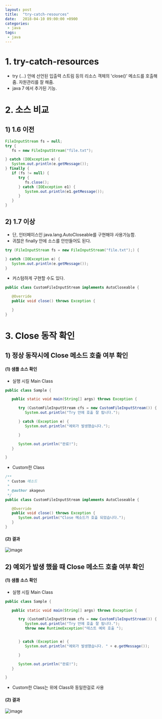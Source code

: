 ```yaml
---
layout: post
title:  "try-catch-resources"
date:   2018-04-10 09:00:00 +0900
categories:
 - java
tags: 
 - java
---
```

# 1. try-catch-resources
- try (...) 안에 선언된 입출력 스트림 등의 리소스 객체의 'close()' 메소드를 호출해줌. 자원관리를 잘 해줌.
- java 7 에서 추가된 기능.

# 2. 소스 비교
## 1) 1.6 이전

```java
FileInputStream fs = null;
try {
   fs = new FileInputStream("file.txt");

} catch (IOException e) {
   System.out.println(e.getMessage());
} finally {
   if (fs != null) {
      try {
         fs.close();
      } catch (IOException e1) {
         System.out.println(e1.getMessage());
      }
   }
}
```

## 2) 1.7 이상
- 단, 인터페이스인 java.lang.AutoCloseable를 구현해야 사용가능함.
- 귀찮은 finally 안에 소스를 안만들어도 된다. 

```java
try (FileInputStream fs = new FileInputStream("file.txt");) {

} catch (IOException e) {
   System.out.println(e.getMessage());
}
```

- 커스텀하게 구현할 수도 있다.

```java
public class CustomFileInputStream implements AutoCloseable {

   @Override
   public void close() throws Exception {

   }
}
```

# 3. Close 동작 확인

## 1) 정상 동작시에 Close 메소드 호출 여부 확인

#### (1) 샘플 소스 확인
- 실행 시킬 Main Class

```java
public class Sample {

   public static void main(String[] args) throws Exception {

      try (CustomFileInputStream cfs = new CustomFileInputStream()) {
         System.out.println("Try 안에 호출 잘 됩니다.");

      } catch (Exception e) {
         System.out.println("에외가 발생했습니다.");

      }

      System.out.println("완료!");
   }

}
```

- Custom한 Class

```java
/**
 * Custom 메소드
 *
 * @author akageun
 */
public class CustomFileInputStream implements AutoCloseable {

   @Override
   public void close() throws Exception {
      System.out.println("Close 메소드가 호출 되었습니다.");
   }
}
```


#### (2) 결과

![image](https://user-images.githubusercontent.com/13219787/60100754-5d22e500-9795-11e9-9e18-f700e0c7d7d2.png)

## 2) 예외가 발생 했을 때 Close 메소드 호출 여부 확인

#### (1) 샘플 소스 확인
- 실행 시킬 Main Class

```java
public class Sample {

   public static void main(String[] args) throws Exception {

      try (CustomFileInputStream cfs = new CustomFileInputStream()) {
         System.out.println("Try 안에 호출 잘 됩니다.");
         throw new RuntimeException("테스트 예외 호출 ");


      } catch (Exception e) {
         System.out.println("에외가 발생했습니다. " + e.getMessage());

      }

      System.out.println("완료!");
   }

}
```

- Custom한 Class는 위에 Class와 동일한걸로 사용

#### (2) 결과

![image](https://user-images.githubusercontent.com/13219787/60100768-61e79900-9795-11e9-8eff-94845f2a5660.png)
